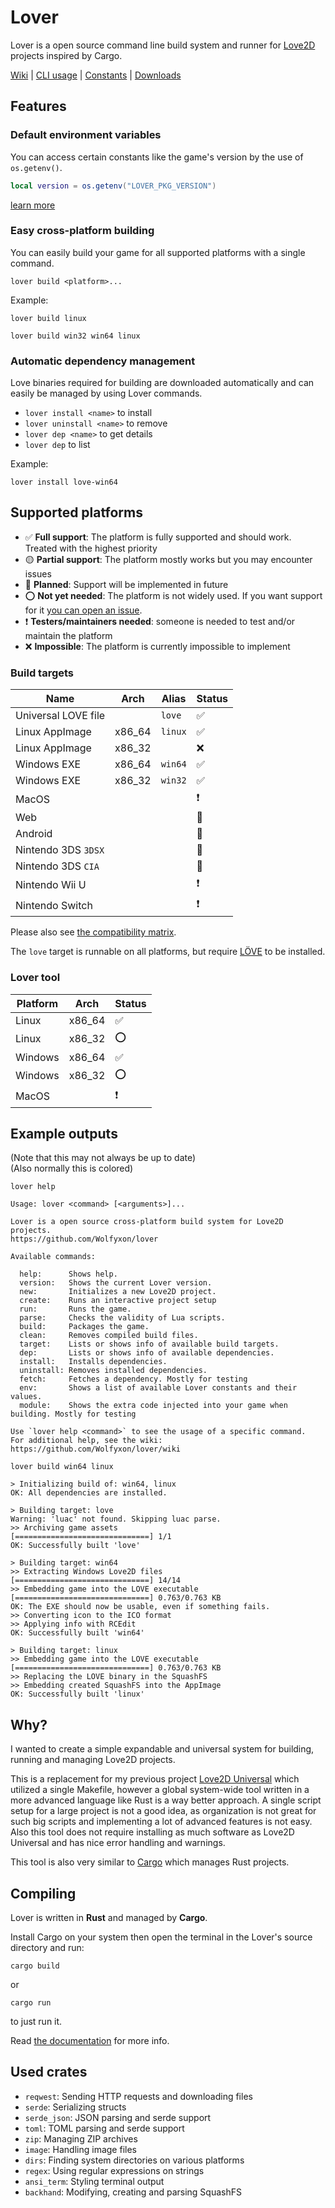 # Lover
Lover is a open source command line build system and runner for [Love2D](https://love2d.org) projects inspired by Cargo.

[Wiki](https://github.com/Wolfyxon/lover/wiki) | [CLI usage](https://github.com/Wolfyxon/lover/wiki/Using-Lover) | [Constants](https://github.com/Wolfyxon/lover/wiki/Constants) | [Downloads](https://github.com/Wolfyxon/lover/releases/latest)

## Features
### Default environment variables
You can access certain constants like the game's version by the use of `os.getenv()`.
```lua
local version = os.getenv("LOVER_PKG_VERSION")
```
[learn more](https://github.com/Wolfyxon/lover/wiki/Constants)

### Easy cross-platform building
You can easily build your game for all supported platforms with a single command.

`lover build <platform>...`

Example:
```
lover build linux
```
```
lover build win32 win64 linux
```

### Automatic dependency management
Love binaries required for building are downloaded automatically and can easily be managed by using Lover commands.

- `lover install <name>` to install
- `lover uninstall <name>` to remove
- `lover dep <name>` to get details
- `lover dep` to list

Example:
```
lover install love-win64
```

## Supported platforms
- ✅ **Full support**: The platform is fully supported and should work. Treated with the highest priority
- 🟡 **Partial support**: The platform mostly works but you may encounter issues
- 📁 **Planned**: Support will be implemented in future
- ⭕ **Not yet needed**: The platform is not widely used. If you want support for it [you can open an issue](https://github.com/Wolfyxon/lover/issues/new).
- ❗ **Testers/maintainers needed**: someone is needed to test and/or maintain the platform
- ❌ **Impossible**: The platform is currently impossible to implement

### Build targets
| Name                | Arch   | Alias   | Status |
|---------------------|--------|---------|--------|
| Universal LOVE file |        | `love`  | ✅     |
| Linux AppImage      | x86_64 | `linux` | ✅     |
| Linux AppImage      | x86_32 |         | ❌     |
| Windows EXE         | x86_64 | `win64` | ✅     |
| Windows EXE         | x86_32 | `win32` | ✅     |
| MacOS               |        |         | ❗     |
| Web                 |        |         | 📁     |
| Android             |        |         | 📁     |
| Nintendo 3DS `3DSX` |        |         | 📁     |
| Nintendo 3DS `CIA`  |        |         | 📁     |
| Nintendo Wii U      |        |         | ❗     |
| Nintendo Switch     |        |         | ❗     |

Please also see [the compatibility matrix](https://github.com/Wolfyxon/lover/wiki/Building#support).

The `love` target is runnable on all platforms, but require [LÖVE](https://love2d.org/) to be installed.

### Lover tool
| Platform | Arch   | Status |
|----------|--------|--------|
| Linux    | x86_64 | ✅     |
| Linux    | x86_32 | ⭕     |
| Windows  | x86_64 | ✅     |
| Windows  | x86_32 | ⭕     |
| MacOS    |        | ❗     |

## Example outputs
(Note that this may not always be up to date)  
(Also normally this is colored)

`lover help`
```
Usage: lover <command> [<arguments>]... 

Lover is a open source cross-platform build system for Love2D projects.
https://github.com/Wolfyxon/lover

Available commands:

  help:      Shows help.
  version:   Shows the current Lover version.
  new:       Initializes a new Love2D project.
  create:    Runs an interactive project setup
  run:       Runs the game.
  parse:     Checks the validity of Lua scripts.
  build:     Packages the game.
  clean:     Removes compiled build files.
  target:    Lists or shows info of available build targets.
  dep:       Lists or shows info of available dependencies.
  install:   Installs dependencies.
  uninstall: Removes installed dependencies.
  fetch:     Fetches a dependency. Mostly for testing
  env:       Shows a list of available Lover constants and their values.
  module:    Shows the extra code injected into your game when building. Mostly for testing

Use `lover help <command>` to see the usage of a specific command.
For additional help, see the wiki: https://github.com/Wolfyxon/lover/wiki
```

`lover build win64 linux`
```
> Initializing build of: win64, linux
OK: All dependencies are installed.

> Building target: love
Warning: 'luac' not found. Skipping luac parse.
>> Archiving game assets                            [==============================] 1/1 
OK: Successfully built 'love' 

> Building target: win64
>> Extracting Windows Love2D files                  [==============================] 14/14 
>> Embedding game into the LOVE executable          [==============================] 0.763/0.763 KB
OK: The EXE should now be usable, even if something fails.
>> Converting icon to the ICO format
>> Applying info with RCEdit
OK: Successfully built 'win64' 

> Building target: linux
>> Embedding game into the LOVE executable          [==============================] 0.763/0.763 KB
>> Replacing the LOVE binary in the SquashFS
>> Embedding created SquashFS into the AppImage
OK: Successfully built 'linux' 

```

## Why?
I wanted to create a simple expandable and universal system for building, running and managing Love2D projects.

This is a replacement for my previous project [Love2D Universal](https://github.com/Wolfyxon/love2d-universal) which utilized a single Makefile, however a global system-wide tool written in a more advanced language like Rust is a way better approach.
A single script setup for a large project is not a good idea, as organization is not great for such big scripts and implementing a lot of advanced features is not easy. 
Also this tool does not require installing as much software as Love2D Universal and has nice error handling and warnings.

This tool is also very similar to [Cargo](https://github.com/rust-lang/cargo/) which manages Rust projects.

## Compiling
Lover is written in **Rust** and managed by **Cargo**. 

Install Cargo on your system then open the terminal in the Lover's source directory and run:
```
cargo build
```
or
```
cargo run
```
to just run it.

Read [the documentation](https://doc.rust-lang.org/cargo/) for more info.

## Used crates
- `reqwest`: Sending HTTP requests and downloading files
- `serde`: Serializing structs
- `serde_json`: JSON parsing and serde support
- `toml`: TOML parsing and serde support
- `zip`: Managing ZIP archives
- `image`: Handling image files
- `dirs`: Finding system directories on various platforms
- `regex`: Using regular expressions on strings
- `ansi_term`: Styling terminal output
- `backhand`: Modifying, creating and parsing SquashFS
